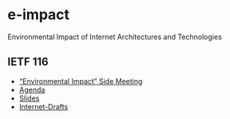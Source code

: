 # e-impact
Environmental Impact of Internet Architectures and Technologies

## IETF 116
* [“Environmental Impact” Side Meeting](ietf116/IETF116-Side-Meeting.md)
* [Agenda](ietf116/Agenda.md)
* [Slides](ietf116/slides/README.md)
* [Internet-Drafts](ietf116/ids/)

